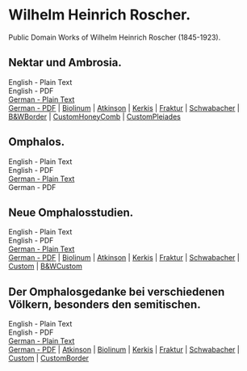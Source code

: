 # Wilhelm Heinrich Roscher.

Public Domain Works of Wilhelm Heinrich Roscher (1845-1923).

## Nektar und Ambrosia.

English - Plain Text  
English - PDF  
[German - Plain Text](nektar-ambrosia/full-text-german.md)  
[German - PDF](https://cdn.solaranamnesis.com/WilhelmHeinrichRoscher/roscher_nektar_1883_german.pdf) | [Biolinum](https://cdn.solaranamnesis.com/WilhelmHeinrichRoscher/roscher_nektar_1883_german_biolinum.pdf) | [Atkinson](https://cdn.solaranamnesis.com/WilhelmHeinrichRoscher/roscher_nektar_1883_german_atkinson.pdf) | [Kerkis](https://cdn.solaranamnesis.com/WilhelmHeinrichRoscher/roscher_nektar_1883_german_kerkis.pdf) | [Fraktur](https://cdn.solaranamnesis.com/WilhelmHeinrichRoscher/roscher_nektar_1883_german_frak.pdf) | [Schwabacher](https://cdn.solaranamnesis.com/WilhelmHeinrichRoscher/roscher_nektar_1883_german_swab.pdf) | [B&WBorder](https://cdn.solaranamnesis.com/WilhelmHeinrichRoscher/roscher_nektar_1883_german_bwborder1.pdf) | [CustomHoneyComb](https://cdn.solaranamnesis.com/WilhelmHeinrichRoscher/roscher_nektar_1883_german_honeycomb.pdf) | [CustomPleiades](https://cdn.solaranamnesis.com/WilhelmHeinrichRoscher/roscher_nektar_1883_german_pleiades.pdf)  

## Omphalos.

English - Plain Text  
English - PDF  
[German - Plain Text](omphalos/full-text-german.md)  
German - PDF

## Neue Omphalosstudien.

English - Plain Text  
English - PDF  
[German - Plain Text](neue-omphalosstudien/full-text-german.md)  
[German - PDF](https://cdn.solaranamnesis.com/WilhelmHeinrichRoscher/NeueOmphalos/roscher-neue-omphalos-1915-german.pdf) | [Biolinum](https://cdn.solaranamnesis.com/WilhelmHeinrichRoscher/NeueOmphalos/roscher-neue-omphalos-1915-german-biolinum.pdf) | [Atkinson](https://cdn.solaranamnesis.com/WilhelmHeinrichRoscher/NeueOmphalos/roscher-neue-omphalos-1915-german-atkinson.pdf) | [Kerkis](https://cdn.solaranamnesis.com/WilhelmHeinrichRoscher/NeueOmphalos/roscher-neue-omphalos-1915-german-kerkis.pdf) | [Fraktur](https://cdn.solaranamnesis.com/WilhelmHeinrichRoscher/NeueOmphalos/roscher-neue-omphalos-1915-german-frak.pdf) | [Schwabacher](https://cdn.solaranamnesis.com/WilhelmHeinrichRoscher/NeueOmphalos/roscher-neue-omphalos-1915-german-swab.pdf) | [Custom](https://cdn.solaranamnesis.com/WilhelmHeinrichRoscher/NeueOmphalos/roscher-neue-omphalos-1915-german-custom.pdf) | [B&WCustom](https://cdn.solaranamnesis.com/WilhelmHeinrichRoscher/NeueOmphalos/roscher-neue-omphalos-1915-german-bwcustom.pdf)  

## Der Omphalosgedanke bei verschiedenen Völkern, besonders den semitischen.

English - Plain Text  
English - PDF  
[German - Plain Text](omphalosgedanke-verschiedenen-volkern/full-text-german.md)  
[German - PDF](https://cdn.solaranamnesis.com/WilhelmHeinrichRoscher/Omphalosgedanke/roscher_omphalosgedanke_1918_german.pdf) | [Atkinson](https://cdn.solaranamnesis.com/WilhelmHeinrichRoscher/Omphalosgedanke/roscher_omphalosgedanke_1918_german_atkinson.pdf) | [Biolinum](https://cdn.solaranamnesis.com/WilhelmHeinrichRoscher/Omphalosgedanke/roscher_omphalosgedanke_1918_german_biolinum.pdf) | [Kerkis](https://cdn.solaranamnesis.com/WilhelmHeinrichRoscher/Omphalosgedanke/roscher_omphalosgedanke_1918_german_kerkis.pdf) | [Fraktur](https://cdn.solaranamnesis.com/WilhelmHeinrichRoscher/Omphalosgedanke/roscher_omphalosgedanke_1918_german_frak.pdf) | [Schwabacher](https://cdn.solaranamnesis.com/WilhelmHeinrichRoscher/Omphalosgedanke/roscher_omphalosgedanke_1918_german_swab.pdf) | [Custom](https://cdn.solaranamnesis.com/WilhelmHeinrichRoscher/Omphalosgedanke/roscher_omphalosgedanke_1918_german_custom.pdf) | [CustomBorder](https://cdn.solaranamnesis.com/WilhelmHeinrichRoscher/Omphalosgedanke/roscher_omphalosgedanke_1918_german_customborder.pdf)  
